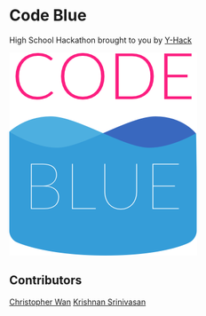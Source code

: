 # Code Blue

High School Hackathon brought to you by [Y-Hack](https://yhack.org)

![Code Blue Logo](/app/images/codeblue-vlogo.png)

## Contributors

[Christopher Wan](https://github.com/chrisxwan)
[Krishnan Srinivasan](https://github.com/krishnan-srinivasan)

